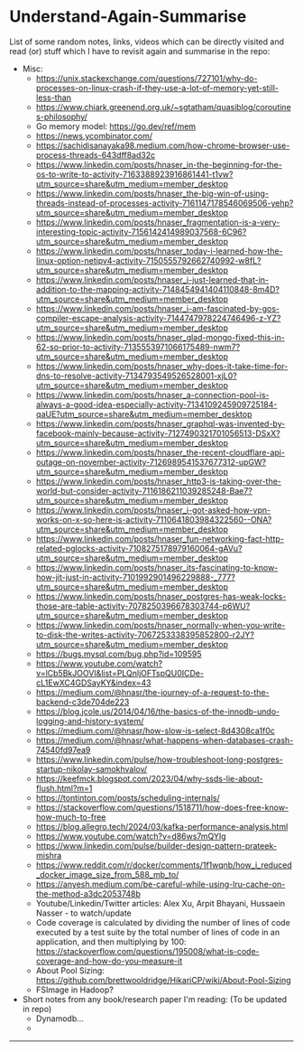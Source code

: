 
# Understand-Again-Summarise

List of some random notes, links, videos which can be directly visited and read (or) stuff which I have to revisit again and summarise in the repo: 
- Misc:
  - https://unix.stackexchange.com/questions/727101/why-do-processes-on-linux-crash-if-they-use-a-lot-of-memory-yet-still-less-than
  - https://www.chiark.greenend.org.uk/~sgtatham/quasiblog/coroutines-philosophy/
  - Go memory model: https://go.dev/ref/mem
  - https://news.ycombinator.com/
  - https://sachidisanayaka98.medium.com/how-chrome-browser-use-process-threads-643dff8ad32c
  - https://www.linkedin.com/posts/hnaser_in-the-beginning-for-the-os-to-write-to-activity-7163388923916861441-t1vw?utm_source=share&utm_medium=member_desktop
  - https://www.linkedin.com/posts/hnaser_the-big-win-of-using-threads-instead-of-processes-activity-7161147178546069506-yehp?utm_source=share&utm_medium=member_desktop
  - https://www.linkedin.com/posts/hnaser_fragmentation-is-a-very-interesting-topic-activity-7156142414989037568-6C96?utm_source=share&utm_medium=member_desktop
  - https://www.linkedin.com/posts/hnaser_today-i-learned-how-the-linux-option-netipv4-activity-7150555792662740992-w8fL?utm_source=share&utm_medium=member_desktop
  - https://www.linkedin.com/posts/hnaser_i-just-learned-that-in-addition-to-the-mapping-activity-7148454941404110848-8m4D?utm_source=share&utm_medium=member_desktop
  - https://www.linkedin.com/posts/hnaser_i-am-fascinated-by-gos-compiler-escape-analysis-activity-7144747978224746496-z-YZ?utm_source=share&utm_medium=member_desktop
  - https://www.linkedin.com/posts/hnaser_glad-mongo-fixed-this-in-62-so-prior-to-activity-7135553971066175489-nwm7?utm_source=share&utm_medium=member_desktop
  - https://www.linkedin.com/posts/hnaser_why-does-it-take-time-for-dns-to-resolve-activity-7134793549526528001-xjL0?utm_source=share&utm_medium=member_desktop
  - https://www.linkedin.com/posts/hnaser_a-connection-pool-is-always-a-good-idea-especially-activity-7134109245909725184-qaUE?utm_source=share&utm_medium=member_desktop
  - https://www.linkedin.com/posts/hnaser_graphql-was-invented-by-facebook-mainly-because-activity-7127490321701056513-DSxX?utm_source=share&utm_medium=member_desktop
  - https://www.linkedin.com/posts/hnaser_the-recent-cloudflare-api-outage-on-november-activity-7126989541537677312-upGW?utm_source=share&utm_medium=member_desktop
  - https://www.linkedin.com/posts/hnaser_http3-is-taking-over-the-world-but-consider-activity-7116186211039285248-Bae7?utm_source=share&utm_medium=member_desktop
  - https://www.linkedin.com/posts/hnaser_i-got-asked-how-vpn-works-on-x-so-here-is-activity-7110641803984322560--ONA?utm_source=share&utm_medium=member_desktop
  - https://www.linkedin.com/posts/hnaser_fun-networking-fact-http-related-pglocks-activity-7108275178979160064-gAVu?utm_source=share&utm_medium=member_desktop
  - https://www.linkedin.com/posts/hnaser_its-fascinating-to-know-how-jit-just-in-activity-7101992901496229888-_777?utm_source=share&utm_medium=member_desktop
  - https://www.linkedin.com/posts/hnaser_postgres-has-weak-locks-those-are-table-activity-7078250396678303744-p6WU?utm_source=share&utm_medium=member_desktop
  - https://www.linkedin.com/posts/hnaser_normally-when-you-write-to-disk-the-writes-activity-7067253338395852800-r2JY?utm_source=share&utm_medium=member_desktop
  - https://bugs.mysql.com/bug.php?id=109595
  - https://www.youtube.com/watch?v=lCb5BkJOOVI&list=PLQnljOFTspQU0ICDe-cL1EwXC4GDSayKY&index=43
  - https://medium.com/@hnasr/the-journey-of-a-request-to-the-backend-c3de704de223
  - https://blog.jcole.us/2014/04/16/the-basics-of-the-innodb-undo-logging-and-history-system/
  - https://medium.com/@hnasr/how-slow-is-select-8d4308ca1f0c
  - https://medium.com/@hnasr/what-happens-when-databases-crash-74540fd97ea9
  - https://www.linkedin.com/pulse/how-troubleshoot-long-postgres-startup-nikolay-samokhvalov/
  - https://keefmck.blogspot.com/2023/04/why-ssds-lie-about-flush.html?m=1
  - https://tontinton.com/posts/scheduling-internals/
  - https://stackoverflow.com/questions/1518711/how-does-free-know-how-much-to-free
  - https://blog.allegro.tech/2024/03/kafka-performance-analysis.html
  - https://www.youtube.com/watch?v=d86ws7mQYIg
  - https://www.linkedin.com/pulse/builder-design-pattern-prateek-mishra
  - https://www.reddit.com/r/docker/comments/1f1wqnb/how_i_reduced_docker_image_size_from_588_mb_to/
  - https://anyesh.medium.com/be-careful-while-using-lru-cache-on-the-method-a3dc2053748b
  - Youtube/Linkedin/Twitter articles: Alex Xu, Arpit Bhayani, Hussaein Nasser - to watch/update
  - Code coverage is calculated by dividing the number of lines of code executed by a test suite by the total number of lines of code in an application, and then multiplying by 100: https://stackoverflow.com/questions/195008/what-is-code-coverage-and-how-do-you-measure-it
  - About Pool Sizing: https://github.com/brettwooldridge/HikariCP/wiki/About-Pool-Sizing
  - FSImage in Hadoop?
- Short notes from any book/research paper I'm reading: (To be updated in repo)
  - Dynamodb...
  - 
 

----------------------------------------------------------------------

